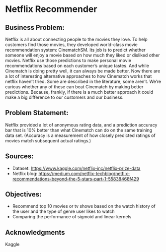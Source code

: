 # Netflix Recommender
## Business Problem: ##

Netflix is all about connecting people to the movies they love. To help customers find those movies, they developed world-class movie recommendation system: CinematchSM. Its job is to predict whether someone will enjoy a movie based on how much they liked or disliked other movies. Netflix use those predictions to make personal movie recommendations based on each customer’s unique tastes. And while Cinematch is doing pretty well, it can always be made better. Now there are a lot of interesting alternative approaches to how Cinematch works that netflix haven’t tried. Some are described in the literature, some aren’t. We’re curious whether any of these can beat Cinematch by making better predictions. Because, frankly, if there is a much better approach it could make a big difference to our customers and our business. 

## Problem Statement: ##

Netflix provided a lot of anonymous rating data, and a prediction accuracy bar that is 10% better than what Cinematch can do on the same training data set. (Accuracy is a measurement of how closely predicted ratings of movies match subsequent actual ratings.)

## Sources: ##
* Dataset: https://www.kaggle.com/netflix-inc/netflix-prize-data
* Netflix blog: https://medium.com/netflix-techblog/netflix-recommendations-beyond-the-5-stars-part-1-55838468f429

## Objectives: ##
* Recommend top 10 movies or tv shows based on the watch history of the user and the type of genre user likes to watch
* Comparing the performance of sigmoid and linear kernels

## Acknowledgments ##
Kaggle
